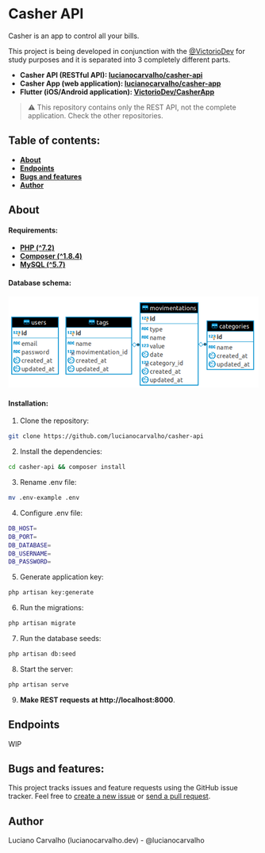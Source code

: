 # Casher API

Casher is an app to control all your bills.

This project is being developed in conjunction with the [@VictorioDev](https://github.com/VictorioDev) for study purposes and it is separated into 3 completely different parts.

- **Casher API (RESTful API): [lucianocarvalho/casher-api](https://github.com/lucianocarvalho/casher-api)**
- **Casher App (web application): [lucianocarvalho/casher-app](https://github.com/lucianocarvalho/casher-app)**
- **Flutter (iOS/Android application): [VictorioDev/CasherApp](https://github.com/VictorioDev/CasherApp)**

> :warning: This repository contains only the REST API, not the complete application. Check the other repositories.

## Table of contents:

* **[About](#about)**
* **[Endpoints](#endpoints)**
* **[Bugs and features](#bugs-and-features)**
* **[Author](#author)**

## About

#### Requirements:
- **[PHP (^7.2)](https://php.net/releases/)**
- **[Composer (^1.8.4)](https://getcomposer.org/)**
- **[MySQL (^5.7)](https://dev.mysql.com/doc/relnotes/mysql/5.7/en/)**

#### Database schema:

<img id="casher-api" src="database-schema.png" alt="Casher Database Schema">


#### Installation:

1. Clone the repository:
```bash
git clone https://github.com/lucianocarvalho/casher-api
```

2. Install the dependencies:
```bash
cd casher-api && composer install
```

3. Rename .env file:
```bash
mv .env-example .env
```

4. Configure .env file:
```bash
DB_HOST=
DB_PORT=
DB_DATABASE=
DB_USERNAME=
DB_PASSWORD=
```

5. Generate application key:
```bash
php artisan key:generate
```

6. Run the migrations:
```bash
php artisan migrate
```

7. Run the database seeds:
```bash
php artisan db:seed
```

8. Start the server:
```bash
php artisan serve
```

9. **Make REST requests at http://localhost:8000**.

## Endpoints

WIP

## Bugs and features:

This project tracks issues and feature requests using the GitHub issue tracker. Feel free to [create a new issue](https://github.com/lucianocarvalho/casher-api/issues) or [send a pull request](https://github.com/lucianocarvalho/casher-api/pulls).

## Author

Luciano Carvalho (lucianocarvalho.dev) - @lucianocarvalho